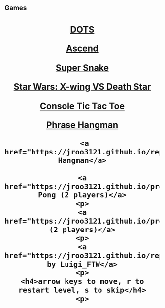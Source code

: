 ## Games

<center>
<h1>
<a href="https://jroo3121.github.io/projects/dotsgame.html">DOTS</a>
    <p>
        <a href="https://jroo3121.github.io/reps/ascend.html">Ascend</a>
    <p>
<a href="https://jroo3121.github.io/projects/supersnake.html">Super Snake</a>
  <p>
<a href="https://jroo3121.github.io/projects/xwing.html">Star Wars: X-wing VS Death Star</a>
    <p>
        <a href="https://jroo3121.github.io/reps/tictactoe.html">Console Tic Tac Toe</a>

   <p>
        <a href="https://jroo3121.github.io/reps/hangmanphrase.html">Phrase Hangman</a>
<p>
    
     <a href="https://jroo3121.github.io/reps/hangman.html">Console Hangman</a>

   <p>
    
    <a href="https://jroo3121.github.io/projects/crazypong.html">Crazy Pong (2 players)</a>
    <p>
    <a href="https://jroo3121.github.io/projects/clash2player.html">Clash (2 players)</a>
    <p>
    <a href="https://jroo3121.github.io/reps/platformer/index.html">Platformer by Luigi_FTW</a>
    <p>
    <h4>arrow keys to move, r to restart level, s to skip</h4>
    <p>
